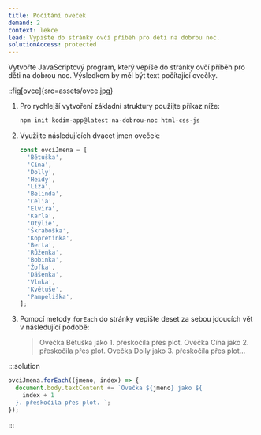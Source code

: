 ```yaml
---
title: Počítání oveček
demand: 2
context: lekce
lead: Vypište do stránky ovčí příběh pro děti na dobrou noc.
solutionAccess: protected
---
```


Vytvořte JavaScriptový program, který vepíše do stránky ovčí příběh pro děti na dobrou noc. Výsledkem by měl být text počítající ovečky.

::fig[ovce]{src=assets/ovce.jpg}

1. Pro rychlejší vytvoření základní struktury použijte příkaz níže:

   ```bash
   npm init kodim-app@latest na-dobrou-noc html-css-js
   ```

1. Využijte následujících dvacet jmen oveček:

   ```js
   const ovciJmena = [
     'Bětuška',
     'Cína',
     'Dolly',
     'Heidy',
     'Líza',
     'Belinda',
     'Celia',
     'Elvíra',
     'Karla',
     'Otýlie',
     'Škraboška',
     'Kopretinka',
     'Berta',
     'Růženka',
     'Bobinka',
     'Žofka',
     'Dášenka',
     'Vlnka',
     'Květuše',
     'Pampeliška',
   ];
   ```

1. Pomocí metody `forEach` do stránky vepište deset za sebou jdoucích vět v následující podobě:

   > Ovečka Bětuška jako 1. přeskočila přes plot. Ovečka Cína jako 2. přeskočila přes plot. Ovečka Dolly jako 3. přeskočila přes plot…

:::solution

```js
ovciJmena.forEach((jmeno, index) => {
  document.body.textContent += `Ovečka ${jmeno} jako ${
    index + 1
  }. přeskočila přes plot. `;
});
```

:::
